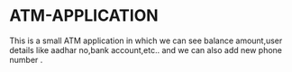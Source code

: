 # ATM-APPLICATION
This is a small ATM application in which we can see balance amount,user details like aadhar no,bank account,etc.. and we can also add new phone number .

